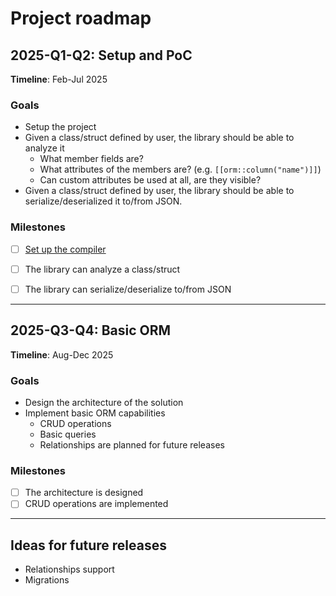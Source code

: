 # Project roadmap

## 2025-Q1-Q2: Setup and PoC

**Timeline**: Feb-Jul 2025

### Goals

- Setup the project
- Given a class/struct defined by user, the library should be able to analyze it
  - What member fields are?
  - What attributes of the members are? (e.g. `[[orm::column("name")]]`)
  - Can custom attributes be used at all, are they visible?
- Given a class/struct defined by user, the library should be able to serialize/deserialized it to/from JSON.


### Milestones

- [ ] [Set up the compiler](./milestones/clang_with_reflection_setup.md)
- [ ] The library can analyze a class/struct
- [ ] The library can serialize/deserialize to/from JSON


---

## 2025-Q3-Q4: Basic ORM

**Timeline**: Aug-Dec 2025

### Goals
- Design the architecture of the solution
- Implement basic ORM capabilities
  - CRUD operations
  - Basic queries
  - Relationships are planned for future releases

### Milestones
- [ ] The architecture is designed
- [ ] CRUD operations are implemented

---

## Ideas for future releases
- Relationships support
- Migrations

